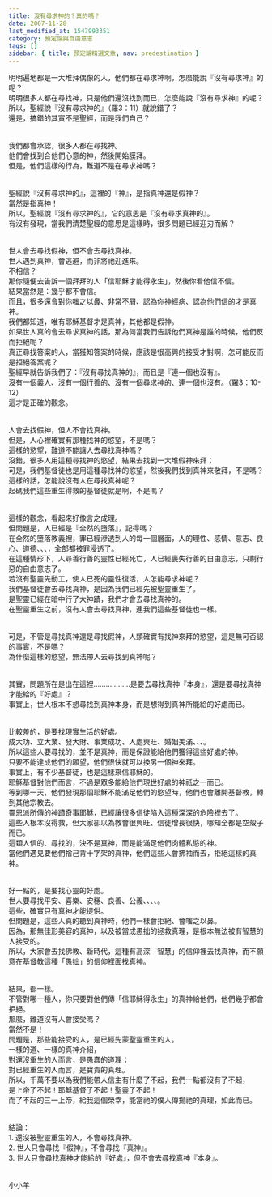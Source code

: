 ```yaml
---
title: 沒有尋求神的？真的嗎？
date: 2007-11-28
last_modified_at: 1547993351
category: 預定論與自由意志
tags: []
sidebar: { title: 預定論精選文章, nav: predestination }
---
```


<p>明明遍地都是一大堆拜偶像的人，他們都在尋求神啊，怎麼能說『沒有尋求神』的呢？<br/>明明很多人都在尋找神，只是他們還沒找到而已，怎麼能說『沒有尋求神』的呢？<br/><!--more-->所以，聖經說『沒有尋求神的』（羅3：11）就說錯了？<br/>還是，搞錯的其實不是聖經，而是我們自己？<br/><br/><br/>我們都會承認，很多人都在尋找神。<br/>他們會找到合他們心意的神，然後開始膜拜。<br/>但是，他們這樣的行為，難道不是在尋求神嗎？<br/><br/><br/>聖經說『沒有尋求神的』，這裡的『神』，是指真神還是假神？<br/>當然是指真神！<br/>所以，聖經說『沒有尋求神的』，它的意思是『沒有尋求真神的』。<br/>有沒有發現，當我們清楚聖經的意思是這樣時，很多問題已經迎刃而解？<br/><br/><br/>世人會去尋找假神，但不會去尋找真神。<br/>世人遇到真神，會逃避，而非將祂迎進來。<br/>不相信？<br/>那你隨便去告訴一個拜拜的人「信耶穌才能得永生」，然後你看他信不信。<br/>結果當然是：幾乎都不會信。<br/>而且，很多還會對你嗤之以鼻、非常不屑、認為你神經病、認為他們信的才是真神。<br/>我們都知道，唯有耶穌基督才是真神，其他都是假神。<br/>如果世人真的會去尋求真神的話，那為何當我們告訴他們真神是誰的時候，他們反而拒絕呢？<br/>真正尋找答案的人，當獲知答案的時候，應該是很高興的接受才對啊，怎可能反而是拒絕答案呢？<br/>聖經早就告訴我們了：『沒有尋找真神的』，而且是『連一個也沒有』。<br/>沒有一個義人、沒有一個行善的、沒有一個尋求神的、連一個也沒有。（羅3：10-12）<br/>這才是正確的觀念。<br/><br/><br/>人會去找假神，但人不會找真神。<br/>但是，人心裡確實有那種找神的慾望，不是嗎？<br/>這樣的慾望，難道不能讓人去尋找真神嗎？<br/>沒錯，很多人用這種尋找神的慾望，結果去找到一大堆假神來拜；<br/>可是，我們基督徒也是用這種尋找神的慾望，然後我們找到真神來敬拜，不是嗎？<br/>這樣的話，怎能說沒有人在尋找真神呢？<br/>起碼我們這些重生得救的基督徒就是啊，不是嗎？<br/><br/><br/>這樣的觀念，看起來好像言之成理。<br/>但問題是，人已經是『全然的墮落』，記得嗎？<br/>在全然的墮落教義裡，罪已經滲透到人的每一個層面，人的理性、感情、意志、良心、道德、、、，全部都被罪浸透了。<br/>在這種情形下，人尋善行善的靈性已經死亡，人已經喪失行善的自由意志，只剩行惡的自由意志了。<br/>若沒有聖靈先動工，使人已死的靈性復活，人怎能尋求神呢？<br/>我們基督徒會去尋找真神，是因為我們已經先被聖靈重生了。<br/>是聖靈已經在暗中行了大神蹟，我們才會去尋找真神的。<br/>在聖靈重生之前，沒有人會去尋找真神，連我們這些基督徒也一樣。<br/><br/><br/>可是，不管是尋找真神還是尋找假神，人類確實有找神來拜的慾望，這是無可否認的事實，不是嗎？<br/>為什麼這樣的慾望，無法帶人去尋找到真神呢？<br/><br/><br/>其實，問題所在是出在這裡………………是要去尋找真神『本身』，還是要尋找真神才能給的『好處』？<br/>事實上，世人根本不想尋找到真神本身，而是想得到真神所能給的好處而已。<br/><br/><br/>比較差的，是要找現實生活的好處。<br/>成大功、立大業、發大財、事業成功、人處興旺、婚姻美滿、、、。<br/>所以這些人要尋找的，並不是真神，而是保證能給他們獲得這些好處的神。<br/>只要不能達成他們的願望，他們很快就可以換另一個神來拜。<br/>事實上，有不少基督徒，也是這樣來信耶穌的。<br/>耶穌基督對他們而言，不過是眾多能給他們現世好處的神祇之一而已。<br/>等到哪一天，他們發現那個耶穌不能滿足他們的慾望時，他們也會離開基督教，轉到其他宗教去。<br/>靈恩派所傳的神蹟奇事耶穌，已經讓很多信徒陷入這種深深的危險裡去了。<br/>這些人根本沒得救，但大家卻以為教會很興旺、信徒增長很快，哪知全都是空殼子而已。<br/>這類人信的、尋找的，決不是真神，而是能滿足他們肉體私慾的神。<br/>當他們遇見要他們捨己背十字架的真神，他們這些人會拂袖而去，拒絕這樣的真神。<br/><br/><br/>好一點的，是要找心靈的好處。<br/>世人要尋找平安、喜樂、安穩、良善、公義、、、、。<br/>這些，確實只有真神才能提供。<br/>但問題是，這些人真的聽到真神時，他們一樣會拒絕、會嗤之以鼻。<br/>因為，那無佳形美容的真神，以及被當成愚拙的拯救真理，是根本無法被有智慧的人接受的。<br/>所以，大家會去找佛教、新時代，這種有高深「智慧」的信仰裡去找真神，而不願意在基督教這種「愚拙」的信仰裡面找真神。<br/><br/><br/>結果，都一樣。<br/>不管對哪一種人，你只要對他們傳「信耶穌得永生」的真神給他們，他們幾乎都會拒絕。<br/>那麼，難道沒有人會接受嗎？<br/>當然不是！<br/>問題是，那些能接受的人，是已經先蒙聖靈重生的人。<br/>一樣的道、一樣的真神介紹，<br/>對還沒重生的人而言，是愚蠢的道理；<br/>對已經重生的人而言，是寶貴的真理。<br/>所以，千萬不要以為我們能帶人信主有什麼了不起，我們一點都沒有了不起，<br/>是上帝了不起！耶穌基督了不起！聖靈了不起！<br/>而了不起的三一上帝，給我這個榮幸，能當祂的僕人傳揚祂的真理，如此而已。<br/><br/><br/>結論：<br/>1.	還沒被聖靈重生的人，不會尋找真神。<br/>2.	世人只會尋找『假神』，不會尋找『真神』。<br/>3.	世人只會尋找真神才能給的『好處』，但不會去尋找真神『本身』。<br/><br/><br/>小小羊<br/><br/><br/></p><p> </p><br/><br/>
